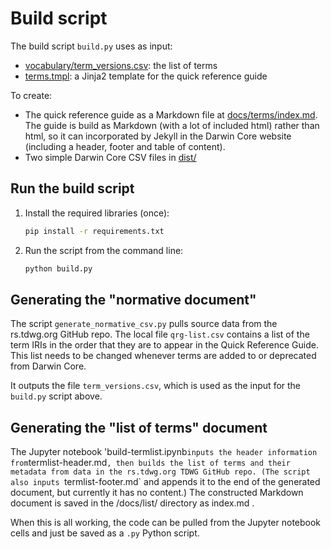 # Build script

The build script `build.py` uses as input:

* [vocabulary/term_versions.csv](../vocabulary/term_versions.csv): the list of terms
* [terms.tmpl](terms.tmpl): a Jinja2 template for the quick reference guide

To create:

* The quick reference guide as a Markdown file at [docs/terms/index.md](../docs/terms/index.md). The guide is build as Markdown (with a lot of included html) rather than html, so it can incorporated by Jekyll in the Darwin Core website (including a header, footer and table of content).
* Two simple Darwin Core CSV files in [dist/](../dist/)

## Run the build script

1. Install the required libraries (once):

    ```bash
    pip install -r requirements.txt
    ```

2. Run the script from the command line:

    ```bash
    python build.py
    ```

## Generating the "normative document"

The script `generate_normative_csv.py` pulls source data from the rs.tdwg.org GitHub repo. The local file `qrg-list.csv` contains a list of the term IRIs in the order that they are to appear in the Quick Reference Guide. This list needs to be changed whenever terms are added to or deprecated from Darwin Core.

It outputs the file `term_versions.csv`, which is used as the input for the `build.py` script above.

## Generating the "list of terms" document

The Jupyter notebook 'build-termlist.ipynb` inputs the header information from `termlist-header.md`, then builds the list of terms and their metadata from data in the rs.tdwg.org TDWG GitHub repo. (The script also inputs `termlist-footer.md` and appends it to the end of the generated document, but currently it has no content.) The constructed Markdown document is saved in the /docs/list/ directory as index.md . 

When this is all working, the code can be pulled from the Jupyter notebook cells and just be saved as a `.py` Python script.
